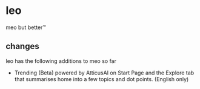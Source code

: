 # leo
meo but better:tm:

## changes
leo has the following additions to meo so far

- Trending (Beta) powered by AtticusAI on Start Page and the Explore tab that summarises home into a few topics and dot points. (English only)
